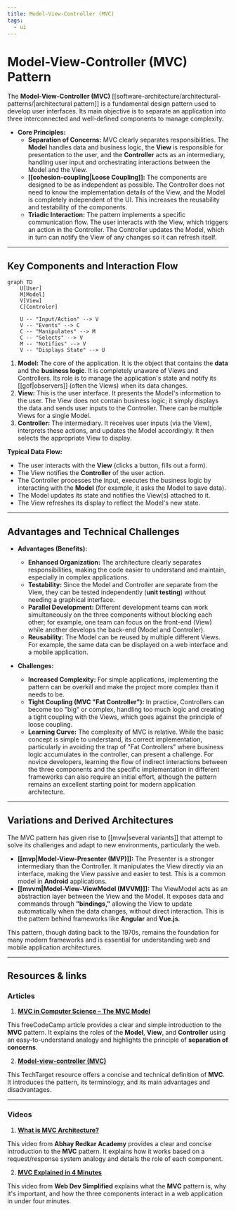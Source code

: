 ```yaml
---
title: Model-View-Controller (MVC)
tags:
  - ui
---
```


# Model-View-Controller (MVC) Pattern

The **Model-View-Controller (MVC)** [[software-architecture/architectural-patterns/|architectural pattern]] is a fundamental design pattern used to develop user interfaces. Its main objective is to separate an application into three interconnected and well-defined components to manage complexity.

* **Core Principles:**
    * **Separation of Concerns:** MVC clearly separates responsibilities. The **Model** handles data and business logic, the **View** is responsible for presentation to the user, and the **Controller** acts as an intermediary, handling user input and orchestrating interactions between the Model and the View.
    * **[[cohesion-coupling|Loose Coupling]]:** The components are designed to be as independent as possible. The Controller does not need to know the implementation details of the View, and the Model is completely independent of the UI. This increases the reusability and testability of the components.
    * **Triadic Interaction:** The pattern implements a specific communication flow. The user interacts with the View, which triggers an action in the Controller. The Controller updates the Model, which in turn can notify the View of any changes so it can refresh itself.

---

## Key Components and Interaction Flow

```mermaid
graph TD
    U[User]
    M[Model]
    V[View]
    C[Controler]
    
    U -- "Input/Action" --> V
    V -- "Events" --> C
    C -- "Manipulates" --> M
    C -- "Selects" --> V
    M -- "Notifies" --> V
    V -- "Displays State" --> U
```

1.  **Model:** The core of the application. It is the object that contains the **data** and the **business logic**. It is completely unaware of Views and Controllers. Its role is to manage the application's state and notify its [[gof|observers]] (often the Views) when its data changes.
2.  **View:** This is the user interface. It presents the Model's information to the user. The View does not contain business logic; it simply displays the data and sends user inputs to the Controller. There can be multiple Views for a single Model.
3.  **Controller:** The intermediary. It receives user inputs (via the View), interprets these actions, and updates the Model accordingly. It then selects the appropriate View to display.

**Typical Data Flow:**
* The user interacts with the **View** (clicks a button, fills out a form).
* The View notifies the **Controller** of the user action.
* The Controller processes the input, executes the business logic by interacting with the **Model** (for example, it asks the Model to save data).
* The Model updates its state and notifies the View(s) attached to it.
* The View refreshes its display to reflect the Model's new state.

---

## Advantages and Technical Challenges

* **Advantages (Benefits):**
    * **Enhanced Organization:** The architecture clearly separates responsibilities, making the code easier to understand and maintain, especially in complex applications.
    * **Testability:** Since the Model and Controller are separate from the View, they can be tested independently (**unit testing**) without needing a graphical interface.
    * **Parallel Development:** Different development teams can work simultaneously on the three components without blocking each other; for example, one team can focus on the front-end (View) while another develops the back-end (Model and Controller).
    * **Reusability:** The Model can be reused by multiple different Views. For example, the same data can be displayed on a web interface and a mobile application.

* **Challenges:**
    * **Increased Complexity:** For simple applications, implementing the pattern can be overkill and make the project more complex than it needs to be.
    * **Tight Coupling (MVC "Fat Controller"):** In practice, Controllers can become too "big" or complex, handling too much logic and creating a tight coupling with the Views, which goes against the principle of loose coupling.
    * **Learning Curve:** The complexity of MVC is relative. While the basic concept is simple to understand, its correct implementation, particularly in avoiding the trap of "Fat Controllers" where business logic accumulates in the controller, can present a challenge. For novice developers, learning the flow of indirect interactions between the three components and the specific implementation in different frameworks can also require an initial effort, although the pattern remains an excellent starting point for modern application architecture.

---

## Variations and Derived Architectures

The MVC pattern has given rise to [[mvw|several variants]] that attempt to solve its challenges and adapt to new environments, particularly the web.

* **[[mvp|Model-View-Presenter (MVP)]]:** The Presenter is a stronger intermediary than the Controller. It manipulates the View directly via an interface, making the View passive and easier to test. This is a common model in **Android** applications.
* **[[mvvm|Model-View-ViewModel (MVVM)]]:** The ViewModel acts as an abstraction layer between the View and the Model. It exposes data and commands through **"bindings,"** allowing the View to update automatically when the data changes, without direct interaction. This is the pattern behind frameworks like **Angular** and **Vue.js**.

This pattern, though dating back to the 1970s, remains the foundation for many modern frameworks and is essential for understanding web and mobile application architectures.

---

## **Resources & links**

### **Articles**

1.  **[MVC in Computer Science – The MVC Model](https://www.freecodecamp.org/news/what-does-mvc-mean-in-computer-science/)**

This freeCodeCamp article provides a clear and simple introduction to the **MVC** pattern. It explains the roles of the **Model**, **View**, and **Controller** using an easy-to-understand analogy and highlights the principle of **separation of concerns**.

2.  **[Model-view-controller (MVC)](https://www.techtarget.com/whatis/definition/model-view-controller-MVC)**

This TechTarget resource offers a concise and technical definition of **MVC**. It introduces the pattern, its terminology, and its main advantages and disadvantages.

---

### **Videos**

1.  **[What is MVC Architecture?](https://www.youtube.com/watch?v=mtZdybMV4Bw)**

This video from **Abhay Redkar Academy** provides a clear and concise introduction to the **MVC** pattern. It explains how it works based on a request/response system analogy and details the role of each component.

2.  **[MVC Explained in 4 Minutes](https://www.youtube.com/watch?v=DUg2SWWK18I)**

This video from **Web Dev Simplified** explains what the **MVC** pattern is, why it's important, and how the three components interact in a web application in under four minutes.
